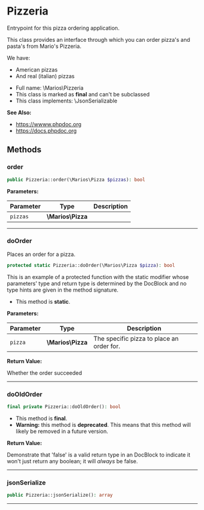 # Pizzeria
Entrypoint for this pizza ordering application.

This class provides an interface through which you can order pizza's and pasta's from Mario's Pizzeria.

We have:
- American pizzas
- And real (italian) pizzas

* Full name: \Marios\Pizzeria
* This class is marked as **final** and can't be subclassed
* This class implements: \JsonSerializable

**See Also:**

* https://wwww.phpdoc.org 
* https://docs.phpdoc.org 




## Methods
### order



```php
public Pizzeria::order(\Marios\Pizza $pizzas): bool
```








**Parameters:**

| Parameter | Type | Description |
|-----------|------|-------------|
| `pizzas` | **\Marios\Pizza** |  |




---
### doOrder

Places an order for a pizza.

```php
protected static Pizzeria::doOrder(\Marios\Pizza $pizza): bool
```

This is an example of a protected function with the static modifier whose parameters' type and return type is
determined by the DocBlock and no type hints are given in the method signature.

* This method is **static**.




**Parameters:**

| Parameter | Type | Description |
|-----------|------|-------------|
| `pizza` | **\Marios\Pizza** | The specific pizza to place an order for. |


**Return Value:**

Whether the order succeeded



---
### doOldOrder



```php
final private Pizzeria::doOldOrder(): bool
```





* This method is **final**.
* **Warning:** this method is **deprecated**. This means that this method will likely be removed in a future version.




**Return Value:**

Demonstrate that 'false' is a valid return type in an DocBlock to indicate it won't just return any
boolean; it will _always_ be false.



---
### jsonSerialize



```php
public Pizzeria::jsonSerialize(): array
```











---
